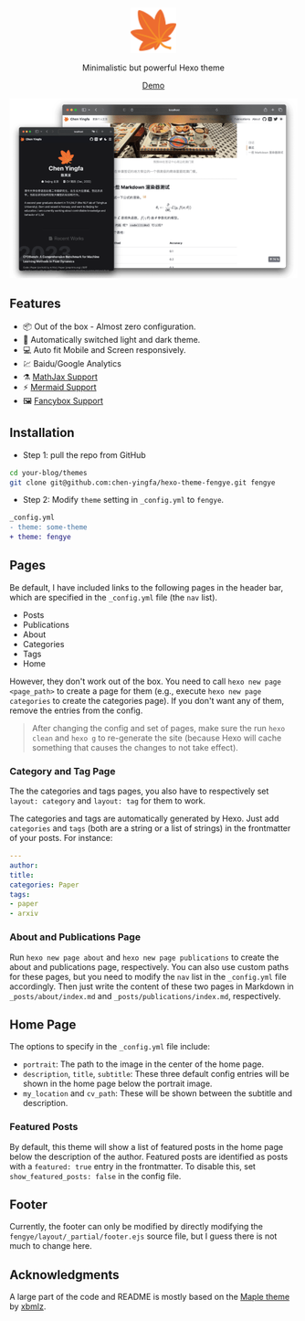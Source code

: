 <p align='center'>
  <img src='source/images/logo.svg' alt='Hexo-theme-fengye' width='80'/>
</p>

<p align='center'>
Minimalistic but powerful Hexo theme
</p>


<p align='center'>
<a href="https://chen-yingfa.github.io">Demo</a>
</p>

<img src="source/images/Fengye.png">

## Features

- 📦 Out of the box - Almost zero configuration.
- 🎨 Automatically switched light and dark theme.
- 💻 Auto fit Mobile and Screen responsively.
- 💹 Baidu/Google Analytics
- ⚗️ [MathJax Support](http://docs.mathjax.org/en/latest/)
- ⚡️ [Mermaid Support](https://mermaid-js.github.io/mermaid)
- 🖼️ [Fancybox Support](https://fancyapps.com/docs/ui/fancybox)
<!-- - 🦜 [Giscus Support](https://giscus.app/zh-CN) -->
<!-- - 📊 [ECharts Support](https://echarts.apache.org/) -->

## Installation

- Step 1: pull the repo from GitHub

```bash
cd your-blog/themes
git clone git@github.com:chen-yingfa/hexo-theme-fengye.git fengye
```

- Step 2: Modify `theme` setting in `_config.yml` to `fengye`.

```diff
_config.yml
- theme: some-theme
+ theme: fengye
```

## Pages

Be default, I have included links to the following pages in the header bar, which are specified in the `_config.yml` file (the `nav` list).

- Posts
- Publications
- About
- Categories
- Tags
- Home

However, they don't work out of the box. You need to call `hexo new page <page_path>` to create a page for them (e.g., execute `hexo new page categories` to create the categories page). If you don't want any of them, remove the entries from the config.

> After changing the config and set of pages, make sure the run `hexo clean` and `hexo g` to re-generate the site (because Hexo will cache something that causes the changes to not take effect).

### Category and Tag Page

The the categories and tags pages, you also have to respectively set `layout: category` and `layout: tag` for them to work.

The categories and tags are automatically generated by Hexo. Just add `categories` and `tags` (both are a string or a list of strings) in the frontmatter of your posts. For instance:

```yml
---
author:
title:
categories: Paper
tags:
- paper
- arxiv
```

### About and Publications Page

Run `hexo new page about` and `hexo new page publications` to create the about and publications page, respectively. You can also use custom paths for these pages, but you need to modify the `nav` list in the `_config.yml` file accordingly. Then just write the content of these two pages in Markdown in `_posts/about/index.md` and `_posts/publications/index.md`, respectively.

## Home Page

The options to specify in the `_config.yml` file include:

- `portrait`: The path to the image in the center of the home page.
- `description`, `title`, `subtitle`: These three default config entries will be shown in the home page below the portrait image.
- `my_location` and `cv_path`: These will be shown between the subtitle and description.

### Featured Posts

By default, this theme will show a list of featured posts in the home page below the description of the author. Featured posts are identified as posts with a `featured: true` entry in the frontmatter. To disable this, set `show_featured_posts: false` in the config file.

## Footer

Currently, the footer can only be modified by directly modifying the `fengye/layout/_partial/footer.ejs` source file, but I guess there is not much to change here.

## Acknowledgments

A large part of the code and README is mostly based on the [Maple theme](https://www.github.com/xbmlz/hexo-theme-maple) by [xbmlz](https://www.github.com/xbmlz). 
